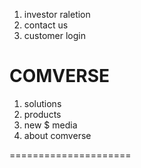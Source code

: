 1. investor raletion
2. contact us
3. customer login

COMVERSE 
========

1. solutions
2. products
3. new $ media
4. about comverse

=====================
